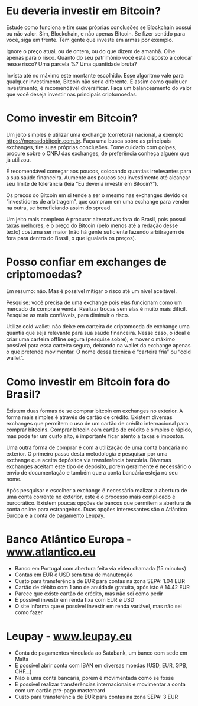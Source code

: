 # Eu deveria investir em Bitcoin?

Estude como funciona e tire suas próprias conclusões se Blockchain possui ou não valor. Sim, Blockchain, e não apenas Bitcoin. Se fizer sentido para você, siga em frente. Tem gente que investe em armas por exemplo.

Ignore o preço atual, ou de ontem, ou do que dizem de amanhã.
Olhe apenas para o risco. Quanto do seu patrimônio você está disposto a colocar nesse risco? Uma parcela %? Uma quantidade bruta?

Invista até no máximo este montante escolhido. Esse algoritmo vale para qualquer investimento, Bitcoin não seria diferente. E assim como qualquer investimento, é recomendável diversificar. Faça um balanceamento do valor que você deseja investir nas principais criptomoedas.

# Como investir em Bitcoin?

Um jeito simples é utilizar uma exchange (corretora) nacional, a exemplo https://mercadobitcoin.com.br.
Faça uma busca sobre as principais exchanges, tire suas próprias conclusões. Tome cuidado com golpes, procure sobre o CNPJ das exchanges, de preferência conheça alguém que já utilizou.

É recomendável começar aos poucos, colocando quantias irrelevantes para a sua saúde financeira. Aumente aos poucos seu investimento até alcançar seu limite de tolerância (leia “Eu deveria investir em Bitcoin?”).

Os preços do Bitcoin em si tende a ser o mesmo nas exchanges devido os “investidores de arbitragem”, que compram em uma exchange para vender na outra, se beneficiando assim do spread.

Um jeito mais complexo é procurar alternativas fora do Brasil, pois possui taxas melhores, e o preço do Bitcoin (pelo menos até a redação desse texto) costuma ser maior (não há gente suficiente fazendo arbitragem de fora para dentro do Brasil, o que igualaria os preços).

# Posso confiar em exchanges de criptomoedas?

Em resumo: não.
Mas é possível mitigar o risco até um nível aceitável.

Pesquise: você precisa de uma exchange pois elas funcionam como um mercado de compra e venda. Realizar trocas sem elas é muito mais difícil. Pesquise as mais confiáveis, para diminuir o risco.

Utilize cold wallet: não deixe em carteira de criptomoeda de exchange uma quantia que seja relevante para sua saúde financeira. Nesse caso, o ideal é criar uma carteira offline segura (pesquise sobre), e mover o máximo possível para essa carteira segura, deixando na wallet da exchange apenas o que pretende movimentar. O nome dessa técnica é “carteira fria” ou “cold wallet”.

# Como investir em Bitcoin fora do Brasil?

Existem duas formas de se comprar bitcoin em exchanges no exterior. A forma mais simples é através de cartão de crédito. Existem diversas exchanges que permitem o uso de um cartão de crédito internacional para comprar bitcoins. Comprar bitcoin com cartão de crédito é simples e rápido, mas pode ter um custo alto, é importante ficar atento a taxas e impostos. 

Uma outra forma de comprar é com a utilização de uma conta bancária no exterior. O primeiro passo desta metodologia é pesquisar por uma exchange que aceita depósitos via transferência bancária. Diversas exchanges aceitam este tipo de depósito, porém geralmente é necessário o envio de documentação e também que a conta bancária esteja no seu nome. 

Após pesquisar e escolher a exchange é necessário realizar a abertura de uma conta corrente no exterior, este é o processo mais complicado e burocrático. Existem poucas opções de bancos que permitem a abertura de conta online para estrangeiros. Duas opções interessantes são o Atlântico Europa e a conta de pagamento Leupay.


# Banco Atlântico Europa - www.atlantico.eu

* Banco em Portugal com abertura feita via video chamada (15 minutos)
* Contas em EUR e USD sem taxa de manutenção
* Custo para transferência de EUR para contas na zona SEPA: 1.04 EUR
* Cartão de débito com 1 ano de anuidade gratuita, após isto é 14.42 EUR
* Parece que existe cartão de crédito, mas não sei como pedir
* É possível investir em renda fixa com EUR e USD
* O site informa que é possível investir em renda variável, mas não sei como fazer

# Leupay - www.leupay.eu

* Conta de pagamentos vinculada ao Satabank, um banco com sede em Malta
* É possível abrir conta com IBAN em diversas moedas (USD, EUR, GPB, CHF…)
* Não é uma conta bancária, porém é movimentada como se  fosse
* É possível realizar transferências internacionais e movimentar a conta com um cartão pré-pago mastercard
* Custo para transferência de EUR para contas na zona SEPA: 3 EUR

